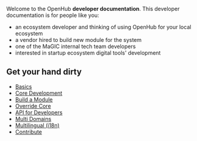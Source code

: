 Welcome to the OpenHub **developer documentation**. This developer documentation is for people like you:
* an ecosystem developer and thinking of using OpenHub for your local ecosystem
* a vendor hired to build new module for the system
* one of the MaGIC internal tech team developers
* interested in startup ecosystem digital tools' development

## Get your hand dirty
* [Basics](Basics)
* [Core Development](Core-Development)
* [Build a Module](Build-Module)
* [Override Core](Override-Core)
* [API for Developers](API-for-Developers)
* [Multi Domains](Multi-Domains)
* [Multilingual (i18n)](i18n)
* [Contribute](Contribute)